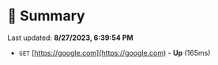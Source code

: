 # 📖 Summary
Last updated: **8/27/2023, 6:39:54 PM**

- `GET` [https://google.com](https://google.com) - **Up** (165ms)
